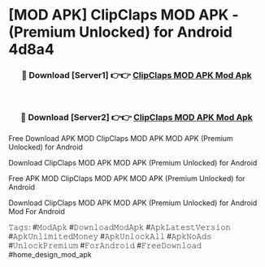 # [MOD APK] ClipClaps MOD APK - (Premium Unlocked) for Android 4d8a4



<div align="center">
<h3>🔴 Download [Server1] 👉👉 <a href="https://momento.my/?title=ClipClaps_MOD_APK">ClipClaps MOD APK Mod Apk</a></h3><br>

<h3>🔴 Download [Server2] 👉👉 <a href="https://momento.my/?title=ClipClaps_MOD_APK">ClipClaps MOD APK Mod Apk</a></h3>
</div>



Free Download APK MOD ClipClaps MOD APK MOD APK (Premium Unlocked) for Android

Download ClipClaps MOD APK MOD APK (Premium Unlocked) for Android

Free APK MOD ClipClaps MOD APK MOD APK (Premium Unlocked) for Android

Download ClipClaps MOD APK MOD APK (Premium Unlocked) for Android Mod For Android

𝚃𝚊𝚐𝚜: #𝙼𝚘𝚍𝙰𝚙𝚔 #𝙳𝚘𝚠𝚗𝚕𝚘𝚊𝚍𝙼𝚘𝚍𝙰𝚙𝚔 #𝙰𝚙𝚔𝙻𝚊𝚝𝚎𝚜𝚝𝚅𝚎𝚛𝚜𝚒𝚘𝚗 #𝙰𝚙𝚔𝚄𝚗𝚕𝚒𝚖𝚒𝚝𝚎𝚍𝙼𝚘𝚗𝚎𝚢 #𝙰𝚙𝚔𝚄𝚗𝚕𝚘𝚌𝚔𝙰𝚕𝚕 #𝙰𝚙𝚔𝙽𝚘𝙰𝚍𝚜 #𝚄𝚗𝚕𝚘𝚌𝚔𝙿𝚛𝚎𝚖𝚒𝚞𝚖 #𝙵𝚘𝚛𝙰𝚗𝚍𝚛𝚘𝚒𝚍 #𝙵𝚛𝚎𝚎𝙳𝚘𝚠𝚗𝚕𝚘𝚊𝚍 #home_design_mod_apk
